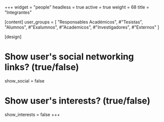 +++
widget = "people"
headless = true
active = true
weight = 68
title = "Integrantes"

[content]
user_groups = [
    "Responsables Académicos",
    #"Tesistas",
    "Alumnos",
    #"Exalumnos",
    #"Academicos",
    #"Investigadores",
    #"Externos"
]

[design]
  # Show user's social networking links? (true/false)
  show_social = false

  # Show user's interests? (true/false)
  show_interests = false
+++
